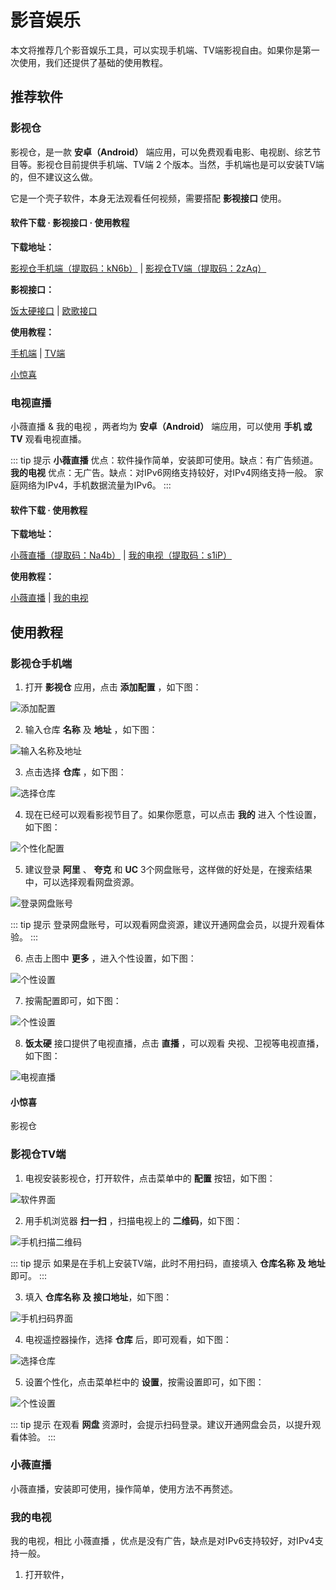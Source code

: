 # 影音娱乐

本文将推荐几个影音娱乐工具，可以实现手机端、TV端影视自由。如果你是第一次使用，我们还提供了基础的使用教程。

## 推荐软件

### 影视仓

影视仓，是一款 **安卓（Android）** 端应用，可以免费观看电影、电视剧、综艺节目等。影视仓目前提供手机端、TV端 2 个版本。当然，手机端也是可以安装TV端的，但不建议这么做。

它是一个壳子软件，本身无法观看任何视频，需要搭配 **影视接口** 使用。

#### 软件下载 · 影视接口 · 使用教程

**下载地址：**

[影视仓手机端（提取码：kN6b）](https://pan.quark.cn/s/599bcd61fe07) | [影视仓TV端（提取码：2zAq）](https://pan.quark.cn/s/bfa25bb7601b)

**影视接口：**

[饭太硬接口](https://www.xn--sss604efuw.com/) | [欧歌接口](https://tv.nxog.top/)

**使用教程：**

[手机端](#影视仓手机端) | [TV端](#影视仓tv端)

[小惊喜](#小惊喜)

### 电视直播

小薇直播 & 我的电视 ，两者均为 **安卓（Android）** 端应用，可以使用 **手机 或 TV** 观看电视直播。

::: tip 提示
**小薇直播** 优点：软件操作简单，安装即可使用。缺点：有广告频道。
**我的电视** 优点：无广告。缺点：对IPv6网络支持较好，对IPv4网络支持一般。
家庭网络为IPv4，手机数据流量为IPv6。
:::

#### 软件下载 · 使用教程

**下载地址：**

[小薇直播（提取码：Na4b）](https://pan.quark.cn/s/c57e1d82c233) | [我的电视（提取码：s1iP）](https://pan.quark.cn/s/e4951e196dfc)

**使用教程：**

[小薇直播](#小薇直播) | [我的电视](#我的电视)

## 使用教程

### 影视仓手机端

1. 打开 **影视仓** 应用，点击 **添加配置** ，如下图：

![添加配置](https://img.qxiansen.online/file/AgACAgUAAyEGAASG4H8TAAMmZ4EzLdf-OY1n2qH0dzr7Gj_oBXoAAjPBMRv3vQlUePcLKkHSOdoBAAMCAAN3AAM2BA.jpg)

2. 输入仓库 **名称** 及 **地址** ，如下图：

![输入名称及地址](https://img.qxiansen.online/file/AgACAgUAAyEGAASG4H8TAAMnZ4EzikZBh2fSJ-vVAcW5jmokfnoAAjjBMRv3vQlUlfeE-h6nc00BAAMCAAN3AAM2BA.jpg)

3. 点击选择 **仓库** ，如下图：

![选择仓库](https://img.qxiansen.online/file/AgACAgUAAyEGAASG4H8TAAMpZ4E1TRj7dDkD80n6l3poJov--E0AAj7BMRv3vQlU77QuwGAp1AMBAAMCAAN3AAM2BA.jpg)

4. 现在已经可以观看影视节目了。如果你愿意，可以点击 **我的** 进入 个性设置，如下图：

![个性化配置](https://img.qxiansen.online/file/AgACAgUAAyEGAASG4H8TAAMqZ4E2XlGwS6a0HwoZJaaWt0QwTmcAAkbBMRv3vQlURh8f0dQ0H_kBAAMCAAN3AAM2BA.jpg)

5. 建议登录 **阿里** 、 **夸克** 和 **UC** 3个网盘账号，这样做的好处是，在搜索结果中，可以选择观看网盘资源。

![登录网盘账号](https://img.qxiansen.online/file/AgACAgUAAyEGAASG4H8TAAMrZ4E3WSgDiFLgy7SpcXwdt4KyDk4AAkjBMRv3vQlUPi4DlecG1yQBAAMCAAN3AAM2BA.jpg)

::: tip 提示
登录网盘账号，可以观看网盘资源，建议开通网盘会员，以提升观看体验。
:::

6. 点击上图中 **更多** ，进入个性设置，如下图：

![个性设置](https://img.qxiansen.online/file/AgACAgUAAyEGAASG4H8TAAMsZ4E3r2RdylMLyz7DR2PozN3bLGQAAknBMRv3vQlUG1ACvISqMHMBAAMCAAN3AAM2BA.jpg)

7. 按需配置即可，如下图：

![个性设置](https://img.qxiansen.online/file/AgACAgUAAyEGAASG4H8TAAMtZ4E39nRgX1-0xHLFrLQ1iLyN5AgAAkvBMRv3vQlUU2K-HMD8vMMBAAMCAAN3AAM2BA.jpg)

8. **饭太硬** 接口提供了电视直播，点击 **直播** ，可以观看 央视、卫视等电视直播，如下图：

![电视直播](https://img.qxiansen.online/file/AgACAgUAAyEGAASG4H8TAAMuZ4E4WM6RGGDmplVclXH8bjvunpAAAk3BMRv3vQlUJAxGDQAB9yU9AQADAgADdwADNgQ.jpg)

#### 小惊喜

影视仓

### 影视仓TV端

1. 电视安装影视仓，打开软件，点击菜单中的 **配置** 按钮，如下图：

![软件界面](https://img.qxiansen.online/file/AgACAgUAAyEGAASG4H8TAAMvZ4HzJBW_j1hNokVeNoE3qErgZeIAApDJMRv3vRFU5A1ICMJwH5YBAAMCAAN3AAM2BA.jpg)

2. 用手机浏览器 **扫一扫** ，扫描电视上的 **二维码**，如下图：

![手机扫描二维码](https://img.qxiansen.online/file/AgACAgUAAyEGAASG4H8TAAMwZ4Hzd-WVrD0CA3rcCojbPVkSGckAApHJMRv3vRFULYkCfmF8nd0BAAMCAAN3AAM2BA.jpg)

::: tip 提示
如果是在手机上安装TV端，此时不用扫码，直接填入 **仓库名称 及 地址** 即可。
:::

3. 填入 **仓库名称 及 接口地址**，如下图：

![手机扫码界面](https://img.qxiansen.online/file/AgACAgUAAyEGAASG4H8TAAMxZ4Hz_gPpLFO0aD-ik8Xxk4qcmkEAApTJMRv3vRFUMCkrFmFGuAsBAAMCAAN3AAM2BA.jpg)

4. 电视遥控器操作，选择 **仓库** 后，即可观看，如下图：

![选择仓库](https://img.qxiansen.online/file/AgACAgUAAyEGAASG4H8TAAMyZ4H0TUP_sCh9PxjxlcoAAeDU48WNAAKVyTEb970RVJNubc3ht_nnAQADAgADdwADNgQ.jpg)

5. 设置个性化，点击菜单栏中的 **设置**，按需设置即可，如下图：

![个性设置](https://img.qxiansen.online/file/AgACAgUAAyEGAASG4H8TAAMzZ4H0fL6fAddgQmvLrldT0PkWqBsAApbJMRv3vRFUmLPDHtWiEMoBAAMCAAN3AAM2BA.jpg)

::: tip 提示
在观看 **网盘** 资源时，会提示扫码登录。建议开通网盘会员，以提升观看体验。
:::

### 小薇直播

小薇直播，安装即可使用，操作简单，使用方法不再赘述。

### 我的电视

我的电视，相比 小薇直播 ，优点是没有广告，缺点是对IPv6支持较好，对IPv4支持一般。

1. 打开软件，


